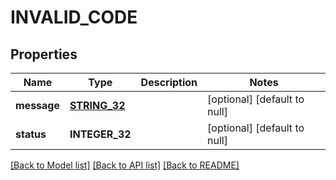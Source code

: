 # INVALID_CODE

## Properties
Name | Type | Description | Notes
------------ | ------------- | ------------- | -------------
**message** | [**STRING_32**](STRING_32.md) |  | [optional] [default to null]
**status** | **INTEGER_32** |  | [optional] [default to null]

[[Back to Model list]](../README.md#documentation-for-models) [[Back to API list]](../README.md#documentation-for-api-endpoints) [[Back to README]](../README.md)


